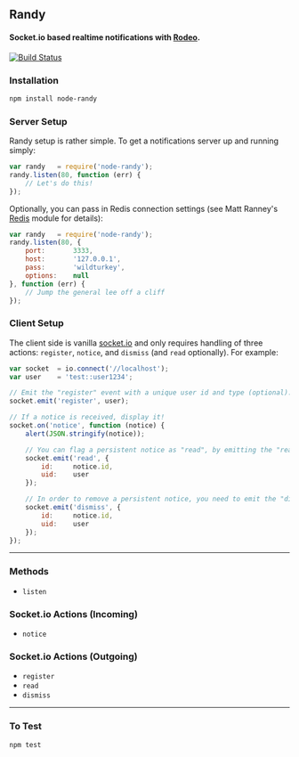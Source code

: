 ## Randy
#### Socket.io based realtime notifications with [Rodeo](https://github.com/thisandagain/rodeo).

[![Build Status](https://secure.travis-ci.org/thisandagain/randy.png?branch=master)](http://travis-ci.org/thisandagain/randy)

### Installation
```bash
npm install node-randy
```

### Server Setup
Randy setup is rather simple. To get a notifications server up and running simply:
```javascript
var randy   = require('node-randy');
randy.listen(80, function (err) {
    // Let's do this!
});
```

Optionally, you can pass in Redis connection settings (see Matt Ranney's [Redis](https://github.com/mranney/node_redis) module for details):
```javascript
var randy   = require('node-randy');
randy.listen(80, {
    port:       3333,
    host:       '127.0.0.1',
    pass:       'wildturkey',
    options:    null
}, function (err) {
    // Jump the general lee off a cliff
});
```

### Client Setup
The client side is vanilla [socket.io](http://socket.io/) and only requires handling of three actions: `register`, `notice`, and `dismiss` (and `read` optionally). For example:

```javascript
var socket  = io.connect('//localhost');
var user    = 'test::user1234';

// Emit the "register" event with a unique user id and type (optional).
socket.emit('register', user);

// If a notice is received, display it!
socket.on('notice', function (notice) {
    alert(JSON.stringify(notice));

    // You can flag a persistent notice as "read", by emitting the "read" action
    socket.emit('read', {
        id:     notice.id,
        uid:    user
    });

    // In order to remove a persistent notice, you need to emit the "dismiss" action
    socket.emit('dismiss', {
        id:     notice.id,
        uid:    user
    });
});
```

---

### Methods
- `listen`

### Socket.io Actions (Incoming)
- `notice`

### Socket.io Actions (Outgoing)
- `register`
- `read`
- `dismiss`

---

### To Test
```bash
npm test
```